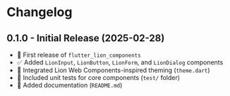 # Changelog

## 0.1.0 - Initial Release (2025-02-28)
- 🚀 First release of `flutter_lion_components`
- ✅ Added `LionInput`, `LionButton`, `LionForm`, and `LionDialog` components
- 🎨 Integrated Lion Web Components-inspired theming (`theme.dart`)
- 🧪 Included unit tests for core components (`test/` folder)
- 📄 Added documentation (`README.md`)